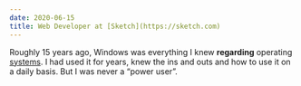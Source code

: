 ```yaml
---
date: 2020-06-15
title: Web Developer at [Sketch](https://sketch.com)
---
```


Roughly 15 years ago, Windows was everything I knew **regarding** operating [systems](#). I had used it for years, knew the ins and outs and how to use it on a daily basis. But I was never a “power user”.
